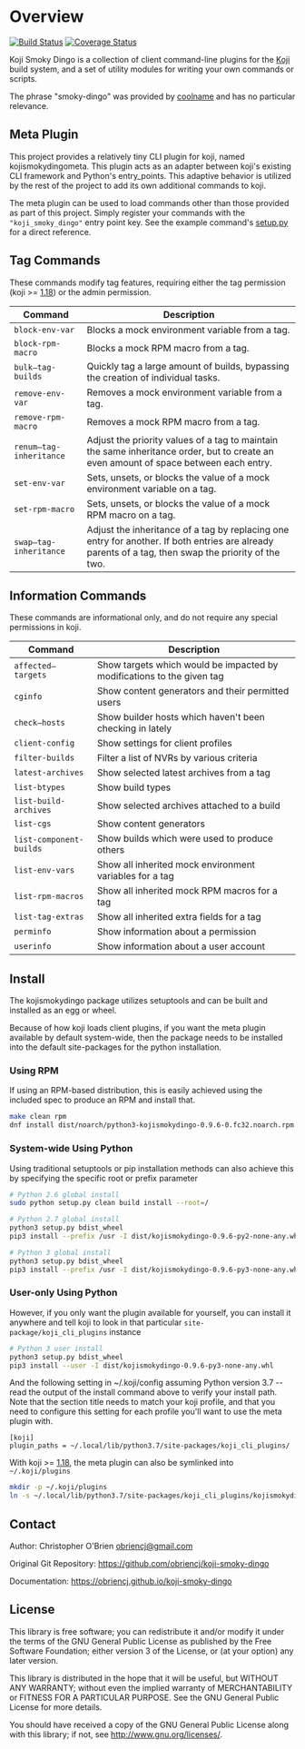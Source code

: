 # Overview

[![Build Status](https://travis-ci.org/obriencj/koji-smoky-dingo.svg?branch=master)](https://travis-ci.org/obriencj/koji-smoky-dingo)
[![Coverage Status](https://coveralls.io/repos/obriencj/koji-smoky-dingo/badge.svg?branch=master)](https://coveralls.io/r/obriencj/koji-smoky-dingo)

Koji Smoky Dingo is a collection of client command-line plugins for
the [Koji] build system, and a set of utility modules for writing your
own commands or scripts.

[koji]: https://pagure.io/koji

The phrase "smoky-dingo" was provided by [coolname] and has no
particular relevance.

[coolname]: https://pypi.org/project/coolname/


## Meta Plugin

This project provides a relatively tiny CLI plugin for koji, named
kojismokydingometa. This plugin acts as an adapter between koji's
existing CLI framework and Python's entry_points. This adaptive
behavior is utilized by the rest of the project to add its own
additional commands to koji.

The meta plugin can be used to load commands other than those provided
as part of this project. Simply register your commands with the
`"koji_smoky_dingo"` entry point key. See the example command's
[setup.py] for a direct reference.

[setup.py]: https://github.com/obriencj/koji-smoky-dingo/blob/master/examples/command/setup.py


## Tag Commands

These commands modify tag features, requiring either the tag
permission (koji >= [1.18]) or the admin permission.

| Command | Description |
|---------|-------------|
|`block-env-var` |Blocks a mock environment variable from a tag. |
|`block-rpm-macro` |Blocks a mock RPM macro from a tag. |
|`bulk—tag-builds` |Quickly tag a large amount of builds, bypassing the creation of individual tasks. |
|`remove-env-var` |Removes a mock environment variable from a tag. |
|`remove-rpm-macro` |Removes a mock RPM macro from a tag. |
|`renum—tag-inheritance` |Adjust the priority values of a tag to maintain the same inheritance order, but to create an even amount of space between each entry. |
|`set-env-var` |Sets, unsets, or blocks the value of a mock environment variable on a tag. |
|`set-rpm-macro` |Sets, unsets, or blocks the value of a mock RPM macro on a tag. |
|`swap—tag-inheritance` |Adjust the inheritance of a tag by replacing one entry for another. If both entries are already parents of a tag, then swap the priority of the two. |


## Information Commands

These commands are informational only, and do not require any special
permissions in koji.

| Command | Description |
|---------|-------------|
|`affected—targets` |Show targets which would be impacted by modifications to the given tag |
|`cginfo` |Show content generators and their permitted users |
|`check—hosts` |Show builder hosts which haven't been checking in lately |
|`client-config` |Show settings for client profiles |
|`filter-builds` |Filter a list of NVRs by various criteria |
|`latest-archives` |Show selected latest archives from a tag |
|`list-btypes` |Show build types |
|`list-build-archives` |Show selected archives attached to a build |
|`list-cgs` |Show content generators |
|`list-component-builds` |Show builds which were used to produce others |
|`list-env-vars` |Show all inherited mock environment variables for a tag |
|`list-rpm-macros` |Show all inherited mock RPM macros for a tag |
|`list-tag-extras` |Show all inherited extra fields for a tag |
|`perminfo` |Show information about a permission |
|`userinfo` |Show information about a user account |


## Install

The kojismokydingo package utilizes setuptools and can be built and
installed as an egg or wheel.

Because of how koji loads client plugins, if you want the meta plugin
available by default system-wide, then the package needs to be
installed into the default site-packages for the python
installation.

### Using RPM

If using an RPM-based distribution, this is easily achieved using the
included spec to produce an RPM and install that.

```bash
make clean rpm
dnf install dist/noarch/python3-kojismokydingo-0.9.6-0.fc32.noarch.rpm
```

### System-wide Using Python

Using traditional setuptools or pip installation methods can also
achieve this by specifying the specific root or prefix parameter

```bash
# Python 2.6 global install
sudo python setup.py clean build install --root=/

# Python 2.7 global install
python3 setup.py bdist_wheel
pip3 install --prefix /usr -I dist/kojismokydingo-0.9.6-py2-none-any.whl

# Python 3 global install
python3 setup.py bdist_wheel
pip3 install --prefix /usr -I dist/kojismokydingo-0.9.6-py3-none-any.whl
```

### User-only Using Python

However, if you only want the plugin available for yourself, you can
install it anywhere and tell koji to look in that particular
`site-package/koji_cli_plugins` instance

```bash
# Python 3 user install
python3 setup.py bdist_wheel
pip3 install --user -I dist/kojismokydingo-0.9.6-py3-none-any.whl
```

And the following setting in ~/.koji/config assuming Python version
3.7 -- read the output of the install command above to verify your
install path. Note that the section title needs to match your koji
profile, and that you need to configure this setting for each profile
you'll want to use the meta plugin with.

```
[koji]
plugin_paths = ~/.local/lib/python3.7/site-packages/koji_cli_plugins/
```

With koji >= [1.18], the meta plugin can also be symlinked into
`~/.koji/plugins`

[1.18]: https://docs.pagure.org/koji/release_notes/release_notes_1.18/

```bash
mkdir -p ~/.koji/plugins
ln -s ~/.local/lib/python3.7/site-packages/koji_cli_plugins/kojismokydingometa.py ~/.koji/plugins
```

## Contact

Author: Christopher O'Brien  <obriencj@gmail.com>

Original Git Repository: <https://github.com/obriencj/koji-smoky-dingo>

Documentation: <https://obriencj.github.io/koji-smoky-dingo>


## License

This library is free software; you can redistribute it and/or modify
it under the terms of the GNU General Public License as published by
the Free Software Foundation; either version 3 of the License, or (at
your option) any later version.

This library is distributed in the hope that it will be useful, but
WITHOUT ANY WARRANTY; without even the implied warranty of
MERCHANTABILITY or FITNESS FOR A PARTICULAR PURPOSE.  See the GNU
General Public License for more details.

You should have received a copy of the GNU General Public License
along with this library; if not, see <http://www.gnu.org/licenses/>.

